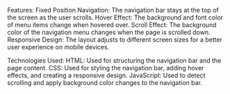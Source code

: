 

Features:
Fixed Position Navigation: The navigation bar stays at the top of the screen as the user scrolls.
Hover Effect: The background and font color of menu items change when hovered over.
Scroll Effect: The background color of the navigation menu changes when the page is scrolled down.
Responsive Design: The layout adjusts to different screen sizes for a better user experience on mobile devices.

Technologies Used:
HTML: Used for structuring the navigation bar and the page content.
CSS: Used for styling the navigation bar, adding hover effects, and creating a responsive design.
JavaScript: Used to detect scrolling and apply background color changes to the navigation bar.
